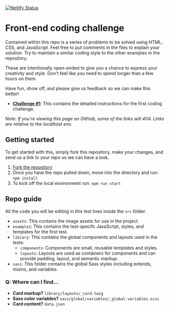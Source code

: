 [![Netlify Status](https://api.netlify.com/api/v1/badges/88750a6c-bc84-4e98-96d0-abafc61e15bf/deploy-status)](https://app.netlify.com/sites/redhat-coding-challenge/deploys)

# Front-end coding challenge

Contained within this repo is a series of problems to be solved using HTML, CSS, and JavaScript.  Feel free to put comments in the files to explain your solution.  Try to maintain a similar coding style to the other examples in the repository.

These are intentionally open-ended to give you a chance to express your creativity and style. Don't feel like you need to spend longer than a few hours on them.

Have fun, show off, and please give us feedback so we can make this better!

* **[Challenge #1](/instructions/example1.html)**: This contains the detailed instructions for the first coding challenge.

_Note: If you're viewing this page on GitHub, some of the links will 404. Links are relative to the localhost env._

## Getting started

To get started with this, simply fork this repository, make your changes, and send us a link to your repo so we can have a look.

1. [Fork the repository](https://help.github.com/articles/fork-a-repo/)
2. Once you have the repo pulled down, move into the directory and run: `npm install`
3. To kick off the local environment run: `npm run start`

## Repo guide

All the code you will be editing in this test lives inside the `src` folder.

- `assets`: This contains the image assets for use in the project.
- `example1`: This contains the test-specifc JavaScript, styles, and templates for the first test.
- `library`: This contains the global components and layouts used in the tests:
  - `components`: Components are small, reusable templates and styles.
  - `layouts`: Layouts are used as containers for components and can provide padding, layout, and semantic markup.
- `sass`: This folder contains the global Sass styles including extends, mixins, and variables.

### Q: Where can I find...
- **Card markup?** `library/layouts/_card.twig`
- **Sass color variables?** `sass/global/variables/_global-variables.scss`
- **Card content?** `data.json`
